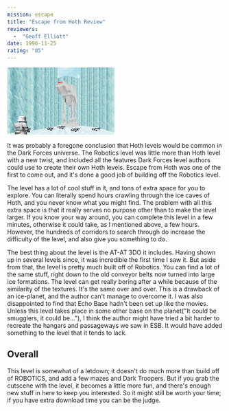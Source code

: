 ```yaml
---
mission: escape
title: "Escape from Hoth Review"
reviewers: 
  -  "Geoff Elliott"
date: 1996-11-25
rating: "85"
---
```


![Escape from Hoth screenshot](./escape.png "You round the corner to see a large metal structure. You raise your head and look up, and up...")

It was probably a foregone conclusion that Hoth levels would be common in the Dark Forces universe. The Robotics level was little more than Hoth level with a new twist, and included all the features Dark Forces level authors could use to create their own Hoth levels. Escape from Hoth was one of the first to come out, and it's done a good job of building off the Robotics level.

The level has a lot of cool stuff in it, and tons of extra space for you to explore. You can literally spend hours crawling through the ice caves of Hoth, and you never know what you might find. The problem with all this extra space is that it really serves no purpose other than to make the level larger. If you know your way around, you can complete this level in a few minutes, otherwise it could take, as I mentioned above, a few hours. However, the hundreds of corridors to search through do increase the difficulty of the level, and also give you something to do.

The best thing about the level is the AT-AT 3DO it includes. Having shown up in several levels since, it was incredible the first time I saw it. But aside from that, the level is pretty much built off of Robotics. You can find a lot of the same stuff, right down to the old conveyor belts now turned into large ice formations. The level can get really boring after a while because of the similarity of the textures. It's the same over and over. This is a drawback of an ice-planet, and the author can't manage to overcome it. I was also disappointed to find that Echo Base hadn't been set up like the movies. Unless this level takes place in some other base on the planet("It could be smugglers, it could be..."), I think the author might have tried a bit harder to recreate the hangars and passageways we saw in ESB. It would have added something to the level that it tends to lack.

## Overall

This level is somewhat of a letdown; it doesn't do much more than build off of ROBOTICS, and add a few mazes and Dark Troopers. But if you grab the cutscene with the level, it becomes a little more fun, and there's enough new stuff in here to keep you interested. So it might still be worth your time; if you have extra download time you can be the judge.
